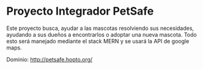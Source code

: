 # Proyecto Integrador PetSafe
Este proyecto busca, ayudar a las mascotas resolviendo sus necesidades, ayudando a sus dueños a encontrarlos o adoptar una nueva mascota. Todo esto será manejado mediante el stack MERN y se usará la API de google maps.

Dominio: http://petsafe.hopto.org/
